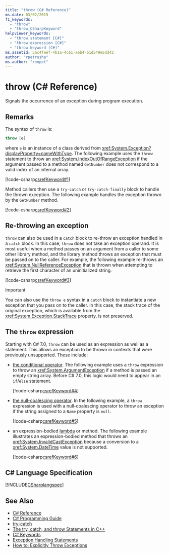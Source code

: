 ```yaml
---
title: "throw (C# Reference)"
ms.date: 03/02/2015
f1_keywords: 
  - "throw"
  - "throw_CSharpKeyword"
helpviewer_keywords: 
  - "throw statement [C#]"
  - "throw expression [C#]"
  - "throw keyword [C#]"
ms.assetid: 5ac4feef-4b1a-4c61-aeb4-61d549e5dd42
author: "rpetrusha"
ms.author: "ronpet"
---
```

# throw (C# Reference)
Signals the occurrence of an exception during program execution.  
  
## Remarks

The syntax of `throw` is:

```csharp
throw [e]
```
where `e` is an instance of a class derived from <xref:System.Exception?displayProperty=nameWithType>. The following example uses the `throw` statement to throw an <xref:System.IndexOutOfRangeException> if the argument passed to a method named `GetNumber` does not correspond to a valid index of an internal array.

[!code-csharp[csrefKeyword#1](../../../../samples/snippets/csharp/language-reference/keywords/throw/throw-1.cs#1)]  

Method callers then use a `try-catch` or `try-catch-finally` block to handle the thrown exception. The following example handles the exception thrown by the `GetNumber` method.

[!code-csharp[csrefKeyword#2](../../../../samples/snippets/csharp/language-reference/keywords/throw/throw-1.cs#2)]  

## Re-throwing an exception

`throw` can also be used in a `catch` block to re-throw an exception handled in a `catch` block.  In this case, `throw` does not take an exception operand. It is most useful when a method passes on an argument from a caller to some other library method, and the library method throws an exception that must be passed on to the caller. For example, the following example re-throws an <xref:System.NullReferenceException> that is thrown when attempting to retrieve the first character of an uninitialized string. 

[!code-csharp[csrefKeyword#3](../../../../samples/snippets/csharp/language-reference/keywords/throw/throw-3.cs#3)]  

> [!IMPORTANT]
> You can also use the `throw e` syntax in a `catch` block to instantiate a new exception that you pass on to the caller. In this case, the stack trace of the original exception, which is available from the <xref:System.Exception.StackTrace> property, is not preserved.
 
## The `throw` expression

Starting with C# 7.0, `throw` can be used as an expression as well as a statement. This allows an exception to be thrown in contexts that were previously unsupported. These include:

- [the conditional operator](../operators/conditional-operator.md). The following example uses a `throw` expression to throw an <xref:System.ArgumentException> if a method is passed an empty string array. Before C# 7.0, this logic would need to appear in an `if`/`else` statement.

   [!code-csharp[csrefKeyword#4](../../../../samples/snippets/csharp/language-reference/keywords/throw/conditional.cs#1)]  
  
- [the null-coalescing operator](../operators/null-coalescing-operator.md). In the following example, a `throw` expression is used with a null-coalescing operator to throw an exception if the string assigned to a `Name` property is `null`.
 
   [!code-csharp[csrefKeyword#5](../../../../samples/snippets/csharp/language-reference/keywords/throw/coalescing.cs#1)]  
 
- an expression-bodied [lambda](../../lambda-expressions.md) or method. The following example illustrates an expression-bodied method that throws an <xref:System.InvalidCastException> because a conversion to a <xref:System.DateTime> value is not supported.
 
   [!code-csharp[csrefKeyword#6](../../../../samples/snippets/csharp/language-reference/keywords/throw/exp-bodied.cs#1)]  
 
  
## C# Language Specification  
 [!INCLUDE[CSharplangspec](~/includes/csharplangspec-md.md)]  
  
## See Also

- [C# Reference](../../../csharp/language-reference/index.md)  
- [C# Programming Guide](../../../csharp/programming-guide/index.md)  
- [try-catch](../../../csharp/language-reference/keywords/try-catch.md)  
- [The try, catch, and throw Statements in C++](../../../csharp/language-reference/keywords/try-catch.md)  
- [C# Keywords](../../../csharp/language-reference/keywords/index.md)  
- [Exception Handling Statements](../../../csharp/language-reference/keywords/exception-handling-statements.md)  
- [How to: Explicitly Throw Exceptions](../../../standard/exceptions/how-to-explicitly-throw-exceptions.md)

